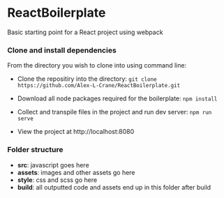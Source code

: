 # ReactBoilerplate
Basic starting point for a React project using webpack

### Clone and install dependencies
From the directory you wish to clone into using command line:

  - Clone the repositiry into the directory:
`git clone https://github.com/Alex-L-Crane/ReactBoilerplate.git`

 - Download all node packages required for the boilerplate:
`npm install`

 - Collect and transpile files in the project and run dev server: 
`npm run serve`

- View the project at http://localhost:8080


### Folder structure

 - **src**: javascript goes here
 - **assets**: images and other assets go here
 - **style**: css and scss go here
 - **build**: all outputted code and assets end up in this folder after build
